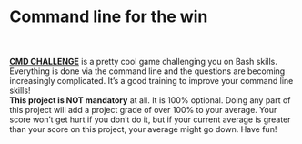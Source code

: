 # Command line for the win
<br><br>
<a href="https://cmdchallenge.com/"><strong>CMD CHALLENGE</strong></a> is a pretty cool game challenging you on Bash skills. Everything is done via the command line and the questions are becoming increasingly complicated. It’s a good training to improve your command line skills!
<br>
<strong>This project is NOT mandatory</strong> at all. It is 100% optional. Doing any part of this project will add a project grade of over 100% to your average. Your score won’t get hurt if you don’t do it, but if your current average is greater than your score on this project, your average might go down. Have fun!
